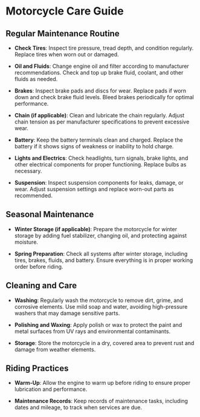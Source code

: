 <!-- C:\Users\razer\Desktop\walkerrh.github.io\SCROLLS_FOLDER\MOTORSPORTS\MAINTENANCE\servicing.md -->
<!-- C:\Users\razer\Desktop\walkerrh.github.io\SCROLLS_FOLDER\MOTORSPORTS\MOTORCYCLE_MAINTENANCE\servicing.md -->




# Motorcycle Care Guide

## Regular Maintenance Routine

- **Check Tires**: Inspect tire pressure, tread depth, and condition regularly. Replace tires when worn out or damaged.

- **Oil and Fluids**: Change engine oil and filter according to manufacturer recommendations. Check and top up brake fluid, coolant, and other fluids as needed.

- **Brakes**: Inspect brake pads and discs for wear. Replace pads if worn down and check brake fluid levels. Bleed brakes periodically for optimal performance.

- **Chain (if applicable)**: Clean and lubricate the chain regularly. Adjust chain tension as per manufacturer specifications to prevent excessive wear.

- **Battery**: Keep the battery terminals clean and charged. Replace the battery if it shows signs of weakness or inability to hold charge.

- **Lights and Electrics**: Check headlights, turn signals, brake lights, and other electrical components for proper functioning. Replace bulbs as necessary.

- **Suspension**: Inspect suspension components for leaks, damage, or wear. Adjust suspension settings and replace worn-out parts as recommended.

## Seasonal Maintenance

- **Winter Storage (if applicable)**: Prepare the motorcycle for winter storage by adding fuel stabilizer, changing oil, and protecting against moisture.

- **Spring Preparation**: Check all systems after winter storage, including tires, brakes, fluids, and battery. Ensure everything is in proper working order before riding.

## Cleaning and Care

- **Washing**: Regularly wash the motorcycle to remove dirt, grime, and corrosive elements. Use mild soap and water, avoiding high-pressure washers that may damage sensitive parts.

- **Polishing and Waxing**: Apply polish or wax to protect the paint and metal surfaces from UV rays and environmental contaminants.

- **Storage**: Store the motorcycle in a dry, covered area to prevent rust and damage from weather elements.

## Riding Practices

- **Warm-Up**: Allow the engine to warm up before riding to ensure proper lubrication and performance.

- **Maintenance Records**: Keep records of maintenance tasks, including dates and mileage, to track when services are due.
